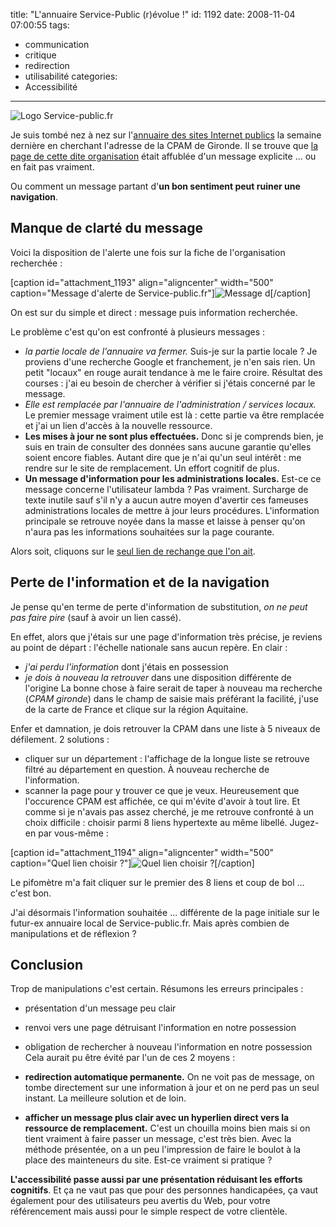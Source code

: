 title: "L'annuaire Service-Public (r)évolue !"
id: 1192
date: 2008-11-04 07:00:55
tags:
- communication
- critique
- redirection
- utilisabilité
categories:
- Accessibilité
---

![](https://oncletom.io/images/2008/11/service_public.jpg "Logo Service-public.fr")

Je suis tombé nez à nez sur l'[annuaire des sites Internet publics](http://lessites.service-public.fr/) la semaine dernière en cherchant l'adresse de la CPAM de Gironde. Il se trouve que [la page de cette dite organisation](http://lessites.service-public.fr/cgi-bin/annusite/annusite.fcgi/loc7?lang=fr&amp;orga=11712 "CPAM de Gironde sur l") était affublée d'un message explicite ... ou en fait pas vraiment.

Ou comment un message partant d'**un bon sentiment peut ruiner une navigation**.

<!--more-->

## Manque de clarté du message

Voici la disposition de l'alerte une fois sur la fiche de l'organisation recherchée :

[caption id="attachment_1193" align="aligncenter" width="500" caption="Message d&#39;alerte de Service-public.fr"]![Message d](https://oncletom.io/images/2008/10/cpam-gironde-service-public.png "Message d")[/caption]

On est sur du simple et direct : message puis information recherchée.

Le problème c'est qu'on est confronté à plusieurs messages :

*   <cite>la partie locale de l'annuaire va fermer.</cite>
Suis-je sur la partie locale ? Je proviens d'une recherche Google et franchement, je n'en sais rien. Un petit "locaux" en rouge aurait tendance à me le faire croire.
Résultat des courses : j'ai eu besoin de chercher à vérifier si j'étais concerné par le message.
*   <cite>Elle est remplacée par l'annuaire de l'administration / services locaux.</cite>
Le premier message vraiment utile est là : cette partie va être remplacée et j'ai un lien d'accès à la nouvelle ressource.
*   **Les mises à jour ne sont plus effectuées.**
Donc si je comprends bien, je suis en train de consulter des données sans aucune garantie qu'elles soient encore fiables. Autant dire que je n'ai qu'un seul intérêt : me rendre sur le site de remplacement.
Un effort cognitif de plus.
*   **Un message d'information pour les administrations locales.**
Est-ce ce message concerne l'utilisateur lambda ? Pas vraiment. Surcharge de texte inutile sauf s'il n'y a aucun autre moyen d'avertir ces fameuses administrations locales de mettre à jour leurs procédures.
L'information principale se retrouve noyée dans la masse et laisse à penser qu'on n'aura pas les informations souhaitées sur la page courante.

Alors soit, cliquons sur le [seul lien de rechange que l'on ait](http://lannuaire.service-public.fr/navigation/accueil_sl.html).

## Perte de l'information et de la navigation

Je pense qu'en terme de perte d'information de substitution, _on ne peut pas faire pire_ (sauf à avoir un lien cassé).

En effet, alors que j'étais sur une page d'information très précise, je reviens au point de départ : l'échelle nationale sans aucun repère.
En clair :

*   _j'ai perdu l'information_ dont j'étais en possession
*   _je dois à nouveau la retrouver_ dans une disposition différente de l'origine
La bonne chose à faire serait de taper à nouveau ma recherche (_CPAM gironde_) dans le champ de saisie mais préférant la facilité, j'use de la carte de France et clique sur la région Aquitaine.

Enfer et damnation, je dois retrouver la CPAM dans une liste à 5 niveaux de défilement. 2 solutions :

*   cliquer sur un département : l'affichage de la longue liste se retrouve filtré au département en question. À nouveau recherche de l'information.
*   scanner la page pour y trouver ce que je veux. Heureusement que l'occurence CPAM est affichée, ce qui m'évite d'avoir à tout lire.
Et comme si je n'avais pas assez cherché, je me retrouve confronté à un choix difficile : choisir parmi 8 liens hypertexte au même libellé. Jugez-en par vous-même :

[caption id="attachment_1194" align="aligncenter" width="500" caption="Quel lien choisir ?"]![Quel lien choisir ?](https://oncletom.io/images/2008/10/liste-cpam-gironde.png "Quel lien choisir ?")[/caption]

Le pifomètre m'a fait cliquer sur le premier des 8 liens et coup de bol ... c'est bon.

J'ai désormais l'information souhaitée ... différente de la page initiale sur le futur-ex annuaire local de Service-public.fr. Mais après combien de manipulations et de réflexion ?

## Conclusion

Trop de manipulations c'est certain. Résumons les erreurs principales :

*   présentation d'un message peu clair
*   renvoi vers une page détruisant l'information en notre possession
*   obligation de rechercher à nouveau l'information en notre possession
Cela aurait pu être évité par l'un de ces 2 moyens :

*   **redirection automatique permanente.**
On ne voit pas de message, on tombe directement sur une information à jour et on ne perd pas un seul instant. La meilleure solution et de loin.
*   **afficher un message plus clair avec un hyperlien direct vers la ressource de remplacement.**
C'est un chouilla moins bien mais si on tient vraiment à faire passer un message, c'est très bien.
Avec la méthode présentée, on a un peu l'impression de faire le boulot à la place des mainteneurs du site. Est-ce vraiment si pratique ?

**L'accessibilité passe aussi par une présentation réduisant les efforts cognitifs**. Et ça ne vaut pas que pour des personnes handicapées, ça vaut également pour des utilisateurs peu avertis du Web, pour votre référencement mais aussi pour le simple respect de votre clientèle.